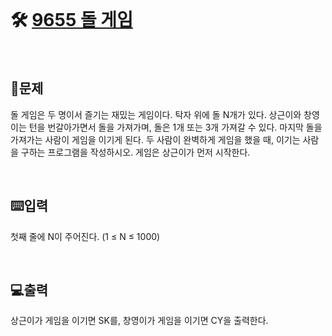 <br>

# 🛠️ [9655 돌 게임](http://www.acmicpc.net/problem/9655)
<br>

## 📖문제
돌 게임은 두 명이서 즐기는 재밌는 게임이다.
탁자 위에 돌 N개가 있다. 상근이와 창영이는 턴을 번갈아가면서 돌을 가져가며, 돌은 1개 또는 3개 가져갈 수 있다. 마지막 돌을 가져가는 사람이 게임을 이기게 된다.
두 사람이 완벽하게 게임을 했을 때, 이기는 사람을 구하는 프로그램을 작성하시오. 게임은 상근이가 먼저 시작한다.

<br>

## ⌨️입력
첫째 줄에 N이 주어진다. (1 ≤ N ≤ 1000)

<br>

## 💻출력
상근이가 게임을 이기면 SK를, 창영이가 게임을 이기면 CY을 출력한다.

<br><br>
